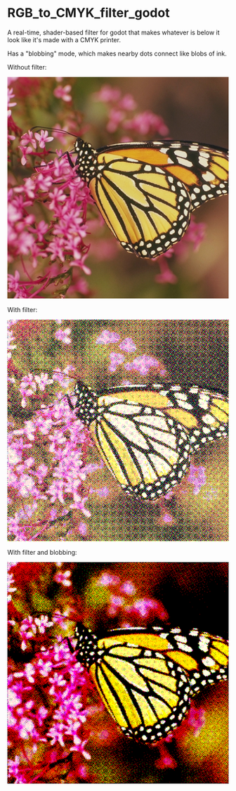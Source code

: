 # RGB_to_CMYK_filter_godot
A real-time, shader-based filter for godot that makes whatever is below it look like it's made with a CMYK printer.

Has a "blobbing" mode, which makes nearby dots connect like blobs of ink.


Without filter:

![alt text](https://raw.githubusercontent.com/Uxeron/RGB_to_CMYK_filter_godot/master/monarch.png)

With filter:

![alt text](https://raw.githubusercontent.com/Uxeron/RGB_to_CMYK_filter_godot/master/monarch_filter.png)

With filter and blobbing:

![alt text](https://raw.githubusercontent.com/Uxeron/RGB_to_CMYK_filter_godot/master/monarch_blobbed.png)
